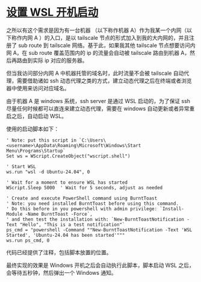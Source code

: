 # [设置 WSL 开机启动](https://github.com/isvicy/gitblog/issues/1)

之所以有这个需求是因为有一台机器 （以下称作机器 A）作为我某一个内网（以下称作内网 A ）的入口，是以 tailscale 节点的形式加入到我的大内网的，并且注册了 sub route 到 tailscale 网络。基于此，如果我其他 tailscale 节点想要访问内网 A，在 sub route 覆盖范围内的 ip 的流量会自动被 tailscale 路由到机器 A，然后再路由到实际 ip 对应的服务器。

但当我访问部分内网 A 中机器托管的域名时，此时流量不会被 tailscale 自动代理，需要借助诸如  ssh 动态代理之类的方式，建立动态代理之后在终端或者浏览器中使用来访问对应域名。

由于机器 A 是 windows 系统，ssh server 是通过 WSL 启动的，为了保证 ssh 尽量任何时候都可以直连来建立动态代理，需要在 windows 自动更新或者异常重启之后，自动启动 WSL。

使用的启动脚本如下：

```vbs
' Note: put this script in `C:\Users\<username>\AppData\Roaming\Microsoft\Windows\Start Menu\Programs\Startup`
Set ws = WScript.CreateObject("wscript.shell")

' Start WSL
ws.run "wsl -d Ubuntu-24.04", 0

' Wait for a moment to ensure WSL has started
WScript.Sleep 5000  ' Wait for 5 seconds, adjust as needed

' Create and execute PowerShell command using BurntToast
' Note: you need installed BurntToast before using this command.
' Do this before in you powershell with admin privilege: `Install-Module -Name BurntToast -Force`,
' and then test the installation with: `New-BurntToastNotification -Text "Hello", "This is a test notification"`
ps_cmd = "powershell -Command ""New-BurntToastNotification -Text 'WSL Started', 'Ubuntu-24.04 has been started'"""
ws.run ps_cmd, 0
```

代码已经提供了注释，包括脚本放置的位置。 

最终实现的效果是 Windows 开机之后会自动执行此脚本，脚本启动 WSL 之后，会等待五秒钟，然后弹出一个 Windows 通知。